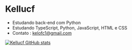 # Kellucf


- Estudando back-end com Python 
- Estudando TypeScript, Python, JavaScript, HTML e CSS
- Contato : kelofc1@gmail.com

[![Kellucf GitHub stats](https://github-readme-stats.vercel.app/api?username=Kellucf&show_icons=true&hide_border=true&title_color=ff0000&text_color=ff0000&icon_color=ff0000&locale=pt-br)](https://github.com/kellucf/github-readme-stats)
